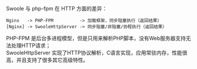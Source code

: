 
Swoole 与 php-fpm 在 HTTP 方面的差异：

```
Nginx   -> PHP-FPM          -> 加载框架，同步阻塞执行（返回结果）  
[Nginx] -> SwooleHttpServer -> 同步阻塞/非阻塞/协程执行（返回结果）  
```

PHP-FPM 是后台多进程模型，但是只用来解析PHP脚本，没有Web服务器支持无法处理HTTP请求；  
SwooleHttpServer 实现了HTTP协议解析，C语言实现，应用常驻内存，性能很高，并且支持了很多其它高级特性。

